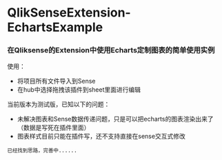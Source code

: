 # QlikSenseExtension-EchartsExample
### 在Qliksense的Extension中使用Echarts定制图表的简单使用实例

使用：
-  将项目所有文件导入到Sense
-  在hub中选择拖拽该插件到sheet里面进行编辑


当前版本为测试版，已知以下的问题：
-   未解决图表和Sense数据传递问题，只是可以把echarts的图表渲染出来了（数据是写死在插件里面）
-   图表样式目前只能在插件写，还不支持直接在sense交互式修改


```已经找到思路，完善中......```
